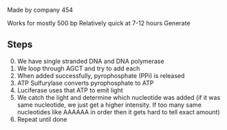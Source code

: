 Made by company 454

Works for mostly 500 bp
Relatively quick at 7-12 hours
Generate 


## Steps
0. We have single stranded DNA and DNA polymerase
1. We loop through AGCT and try to add each
2. When added successfully, pyrophosphate (PPi) is released
3. ATP Sulfurylase converts pyrophosphate to ATP
4. Luciferase uses that ATP to emit light
5. We catch the light and determine which nucleotide was added (if it was same nucleotide, we just get a higher intensity. If too many same nucleotides like AAAAAA in order then it gets hard to tell exact amount)
6. Repeat until done

